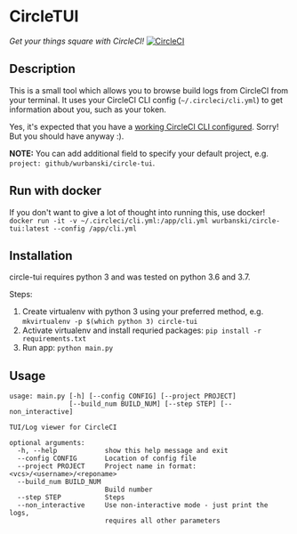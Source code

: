 # CircleTUI

_Get your things square with CircleCI!_ [![CircleCI](https://circleci.com/gh/wurbanski/circle-tui.svg?style=svg)](https://circleci.com/gh/wurbanski/circle-tui)

## Description

This is a small tool which allows you to browse build logs from CircleCI from
your terminal.
It uses your CircleCI CLI config (`~/.circleci/cli.yml`) to get information
about you, such as your token.

Yes, it's expected that you have a [working CircleCI CLI configured](https://circleci.com/docs/2.0/local-cli/). Sorry! But you should have anyway
:).

**NOTE:** You can add additional field to specify your default project, e.g.
`project: github/wurbanski/circle-tui`.

## Run with docker

If you don't want to give a lot of thought into running this, use docker!
`docker run -it -v ~/.circleci/cli.yml:/app/cli.yml wurbanski/circle-tui:latest --config /app/cli.yml`

## Installation

circle-tui requires python 3 and was tested on python 3.6 and 3.7.

Steps:
1. Create virtualenv with python 3 using your preferred method, e.g. `mkvirtualenv -p $(which python 3) circle-tui`
2. Activate virtualenv and install requried packages: `pip install -r requirements.txt`
3. Run app: `python main.py`

## Usage

```
usage: main.py [-h] [--config CONFIG] [--project PROJECT]
               [--build_num BUILD_NUM] [--step STEP] [--non_interactive]

TUI/Log viewer for CircleCI

optional arguments:
  -h, --help            show this help message and exit
  --config CONFIG       Location of config file
  --project PROJECT     Project name in format: <vcs>/<username>/<reponame>
  --build_num BUILD_NUM
                        Build number
  --step STEP           Steps
  --non_interactive     Use non-interactive mode - just print the logs,
                        requires all other parameters
```

